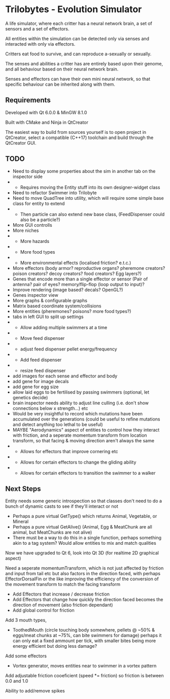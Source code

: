 # Trilobytes - Evolution Simulator
A life simulator, where each critter has a neural network brain, a set of sensors and a set of effectors.

All entities within the simulation can be detected only via senses and interacted with only via effectors.

Critters eat food to survive, and can reproduce a-sexually or sexually.

The senses and abilities a critter has are entirely based upon their genome, and all behaviour based on their neural network brain.

Senses and effectors can have their own mini neural network, so that specific behaviour can be inherited along with them.

Requirements
-----
Developed with Qt 6.0.0 & MinGW 8.1.0

Built with CMake and Ninja in QtCreator

The easiest way to build from sources yourself is to open project in QtCreator, select a compatible (C++17) toolchain and build through the QtCreator GUI.

TODO
-----
 - Need to display some properties about the sim in another tab on the inspector side
 - - Requires moving the Entity stuff into its own designer-widget class
 - Need to refactor Swimmer into Trilobyte
 - Need to move QuadTree into utility, which will require some simple base class for entity to extend
 - - Then particle can also extend new base class, (FeedDispenser could also be a particle?)
 - More GUI controlls
 - More niches
 - - More hazards
 - - More food types
 - - More environmental effects (localised friction? e.t.c.)
 - More effectors (body armor? reproductive organs? pheremone creators? poison creators? decoy creators? food creators? Egg layers?)
 - Genes that encode more than a single effector or sensor (Pair of antenna? pair of eyes? memory/flip-flop (loop output to input)?
 - Improve rendering (image based? decals? OpenGL?)
 - Genes inspector view
 - More graphs & configurable graphs
 - Matrix based coordinate system/collisions
 - More entities (pheremones? poisons? more food types?)
 - tabs in left GUI to split up settings
 -  - Allow adding multiple swimmers at a time
 -  - Move feed dispenser
 -  - adjust feed dispenser pellet energy/frequency
 -  - Add feed dispenser
 -  - resize feed dispenser
 - add images for each sense and effector and body
 - add gene for image decals
 - add gene for egg size
 - allow laid eggs to be fertilised by passing swimmers (optional, let genetics decide)
 - brain inspector needs ability to adjust line culling (i.e. don't show connections below x strength...) etc
 - Would be very insightful to record which mutations have been accumulated over the generations (could be useful to refine mutations and detect anything too lethal to be useful)
 - MAYBE "Aerodynamics" aspect of entities to control how they interact with friction, and a seperate momentum transform from location transform, so that facing & moving direction aren't always the same
 - - Allows for effectors that improve cornering etc
 - - Allows for certain effectors to change the gliding ability
 - - Allows for certain effectors to transition the swimmer to a walker

Next Steps
----------
Entity needs some generic introspection so that classes don't need to do a bunch of dynamic casts to see if they'll interact or not
   - Perhaps a pure virtual GetType() which returns Animal, Vegetable, or Mineral
   - Perhaps a pure virtual GetAlive() (Animal, Egg & MeatChunk are all animal, but MeatChunks are not alive)
   - There must be a way to do this in a single function, perhaps something akin to a tag system? Would allow entities to mix and match qualities

Now we have upgraded to Qt 6, look into Qt 3D (for realtime 2D graphical aspect)

Need a seperate momentumTransform, which is not just affected by friction and input from tail etc but also factors in the direction faced, with perhaps EffectorDorsalFin or the like improving the efficiency of the conversion of the movement transform to match the facing transform
 - Add Effectors that increase / decrease friction
 - Add Effectors that change how quickly the direction faced becomes the direction of movement (also friction dependant)
 - Add global control for friction

Add 3 mouth types,
 - ToothedMouth (circle touching body somewhere, pellets @ ~50% & eggs/meat chunks at ~75%, can bite swimmers for damage) perhaps it can only eat a fixed ammount per tick, with smaller bites being more energy efficient but doing less damage?

Add some effectors
 - Vortex generator, moves entities near to swimmer in a vortex pattern

Add adjustable friction cooeficient (speed *= friction) so friction is between 0.0 and 1.0

Ability to add/remove spikes
